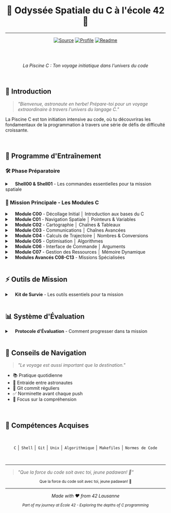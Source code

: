 <div align="center">

# 🚀 Odyssée Spatiale du C à l'école 42 🚀
---

[![Source](https://img.shields.io/badge/Source-Code_Projects-181717?logo=github&logoColor=white)](https://github.com/Xxzer042xX/42-Piscine/tree/master)
[![Profile](https://img.shields.io/badge/Main-Profile-purple?logo=github&logoColor=white)](https://github.com/Xxzer042xX)
[![Readme](https://img.shields.io/badge/Readme-Project-181717?logo=github&logoColor=white)](https://github.com/Xxzer042xX/42-Piscine/blob/master/README.MD)

<br><br>

*La Piscine C : Ton voyage initiatique dans l'univers du code*
</div>
<br>

## 📘 Introduction

> *"Bienvenue, astronaute en herbe! Prépare-toi pour un voyage extraordinaire à travers l'univers du langage C."*

La Piscine C est ton initiation intensive au code, où tu découvriras les fondamentaux de la programmation à travers une série de défis de difficulté croissante.

<br>

## 🎯 Programme d'Entraînement

### 🛠️ Phase Préparatoire 
<details>
<summary>&nbsp;&nbsp;&nbsp;&nbsp;<strong>Shell00 & Shell01</strong> - Les commandes essentielles pour ta mission spatiale</summary>

  - [**Shell00 - Préparation au Décollage**](https://github.com/Xxzer042xX/42-Piscine/tree/master/extra/shell/shell00)
    - `Terminal`: Navigation système de base
    - `Git`: Configuration initiale
    - `Permissions`: Gestion des droits
    - `Fichiers`: Manipulation basique
    
  - [**Shell01 - Contrôle de Mission**](https://github.com/Xxzer042xX/42-Piscine/tree/master/extra/shell/shell01)
    - `Scripts`: Automatisation avancée
    - `RegEx`: Expressions régulières
    - `Données`: Traitement de texte
    - `Variables`: Configuration système
</details>

### 🚀 Mission Principale - Les Modules C

<details>
<summary>&nbsp;&nbsp;&nbsp;&nbsp;<strong>Module C00</strong> - Décollage Initial │ Introduction aux bases du C</summary>

  - [**C00 - Premier Contact**](https://github.com/Xxzer042xX/42-Piscine/tree/master/c00)
    - `putchar()`: Affichage caractère par caractère
    - `while/for`: Premières boucles
    - `if/else`: Structures de contrôle
    - `char/int`: Types de données de base
    - Compilation avec gcc
</details>

<details>
<summary>&nbsp;&nbsp;&nbsp;&nbsp;<strong>Module C01</strong> - Navigation Spatiale │ Pointeurs & Variables</summary>

  - [**C01 - Exploration Mémoire**](https://github.com/Xxzer042xX/42-Piscine/tree/master/c01)
    - `&variable`: Adressage mémoire
    - `*pointeur`: Déréférencement
    - `void fonction(int *ptr)`: Passage par référence
    - `ptr++`: Arithmétique des pointeurs
    - Portée des variables
</details>

<details>
<summary>&nbsp;&nbsp;&nbsp;&nbsp;<strong>Module C02</strong> - Cartographie │ Chaînes & Tableaux</summary>

  - [**C02 - Manipulation de Données**](https://github.com/Xxzer042xX/42-Piscine/tree/master/c02)
    - `char str[]`: Tableaux de caractères
    - `strcpy`: Copie de chaînes
    - `ASCII`: Manipulation de caractères
    - `isalpha/isdigit`: Vérifications
</details>

<details>
<summary>&nbsp;&nbsp;&nbsp;&nbsp;<strong>Module C03</strong> - Communications │ Chaînes Avancées</summary>

  - [**C03 - Protocoles de Communication**](https://github.com/Xxzer042xX/42-Piscine/tree/master/c03)
    - `strcmp`: Comparaison
    - `strcat`: Concaténation
    - `strstr`: Recherche
    - Gestion mémoire sécurisée
</details>

<details>
<summary>&nbsp;&nbsp;&nbsp;&nbsp;<strong>Module C04</strong> - Calculs de Trajectoire │ Nombres & Conversions</summary>

  - [**C04 - Mathématiques Spatiales**](https://github.com/Xxzer042xX/42-Piscine/tree/master/c04)
    - `atoi/itoa`: Conversions
    - Bases numériques
    - `putnbr`: Affichage nombres
    - Calculs de précision
</details>

<details>
<summary>&nbsp;&nbsp;&nbsp;&nbsp;<strong>Module C05</strong> - Optimisation │ Algorithmes</summary>

  - [**C05 - Calculs Avancés**](https://github.com/Xxzer042xX/42-Piscine/tree/master/c05)
    - Récursivité
    - Nombres premiers
    - Suite Fibonacci
    - Optimisation
</details>

<details>
<summary>&nbsp;&nbsp;&nbsp;&nbsp;<strong>Module C06</strong> - Interface de Commande │ Arguments</summary>

  - [**C06 - Centre de Contrôle**](https://github.com/Xxzer042xX/42-Piscine/tree/master/c06)
    - `argc`: Nombre d'arguments
    - `argv`: Tableau d'arguments
    - Parsing de commandes
    - Validation d'entrées
</details>

<details>
<summary>&nbsp;&nbsp;&nbsp;&nbsp;<strong>Module C07</strong> - Gestion des Ressources │ Mémoire Dynamique</summary>

  - [**C07 - Allocation de Ressources**](https://github.com/Xxzer042xX/42-Piscine/tree/master/c07)
    - `malloc`: Allocation
    - `free`: Libération
    - `strdup`: Duplication
    - Gestion des fuites
</details>

<details>
<summary>&nbsp;&nbsp;&nbsp;&nbsp;<strong>Modules Avancés C08-C13</strong> - Missions Spécialisées</summary>

  - [**Module C08**](https://github.com/42School/42-piscine-c08)
    - Headers et macros
    - Protection des fichiers
    
  - [**Module C09**](https://github.com/42School/42-piscine-c09)
    - Makefiles
    - Bibliothèques
    
  - [**Module C10**](https://github.com/42School/42-piscine-c10)
    - Gestion de fichiers
    - Entrées/Sorties
    
  - [**Module C11**](https://github.com/42School/42-piscine-c11)
    - Pointeurs de fonctions
    - Callbacks
    
  - [**Module C12**](https://github.com/42School/42-piscine-c12)
    - Listes chaînées
    - Structures de données
    
  - [**Module C13**](https://github.com/42School/42-piscine-c13)
    - Arbres binaires
    - Structures complexes
</details>

<br>

## ⚡ Outils de Mission

<details>
<summary>&nbsp;&nbsp;&nbsp;&nbsp;<strong>Kit de Survie</strong> - Les outils essentiels pour ta mission</summary>

### 🔍 [Norminette](https://github.com/42School/norminette)
  - Vérificateur de norme officiel
  - Installation simple: `python3 -m pip install norminette`
  - Utilisation: `norminette fichier.c`

### 🛠️ [GCC](https://gcc.gnu.org/)
  - Compilation standard: `gcc fichier.c`
  - Flags recommandés:
    ```bash
    gcc -Wall -Wextra -Werror fichier.c
    ```
  - Débogage: `gcc -g fichier.c`

### 📦 [Git](https://git-scm.com/)
  - Configuration initiale
    ```bash
    git config --global user.name "ton_login"
    git config --global user.email "ton_email"
    ```
  - Commandes essentielles:
    ```bash
    git add .
    git commit -m "message"
    git push
    ```
</details>

<br>

## 📊 Système d'Évaluation

<details>
<summary>&nbsp;&nbsp;&nbsp;&nbsp;<strong>Protocole d'Évaluation</strong> - Comment progresser dans ta mission</summary>

### 📝 Examens
  - Examens hebdomadaires
  - Examen final
  - Questions théoriques et pratiques

### 🏃 Rushes
  - Projets de groupe le weekend
  - 48h de programmation intensive
  - Collaboration et gestion du temps

### 👥 Évaluations par les Pairs
  - Minimum 3 évaluations par projet
  - Défense de ton code
  - Feedback constructif
</details>

<br>

## 💫 Conseils de Navigation

> *"Le voyage est aussi important que la destination."*

- 📚 Pratique quotidienne
- 🤝 Entraide entre astronautes
- 🔄 Git commit réguliers
- ✅ Norminette avant chaque push
- 🎯 Focus sur la compréhension

<br>

## 🌟 Compétences Acquises
<div align="center">
<br>

`C` │ `Shell` │ `Git` │ `Unix` │ `Algorithmique` │ `Makefiles` │ `Normes de Code`
</div>
<br>

---

> *"Que la force du code soit avec toi, jeune padawan! 🌌"*

<div align="center">
<sub>Que la force du code soit avec toi, jeune padawan! 🌌</sub>
</div>

---

<div align="center">

*Made with ❤️ from 42 Lausanne*

<sub>*Part of my journey at École 42 - Exploring the depths of C programming*</sub>

</div>
